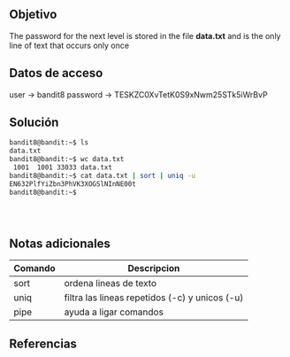 ## Objetivo
The password for the next level is stored in the file **data.txt** and is the only line of text that occurs only once

## Datos de acceso
user -> bandit8
password -> TESKZC0XvTetK0S9xNwm25STk5iWrBvP

## Solución
``` bash
bandit8@bandit:~$ ls
data.txt
bandit8@bandit:~$ wc data.txt
 1001  1001 33033 data.txt
bandit8@bandit:~$ cat data.txt | sort | uniq -u
EN632PlfYiZbn3PhVK3XOGSlNInNE00t
bandit8@bandit:~$ 


  

```
## Notas adicionales
|Comando | Descripcion |
|------------ | ------------|
|sort | ordena lineas de texto|
|uniq |filtra las lineas repetidos (-c) y unicos (-u) |
|pipe | ayuda a ligar comandos|



## Referencias